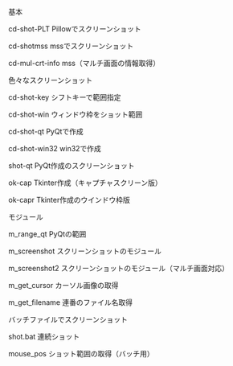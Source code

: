 基本

cd-shot-PLT Pillowでスクリーンショット

cd-shotmss mssでスクリーンショット

cd-mul-crt-info mss（マルチ画面の情報取得）

色々なスクリーンショット

cd-shot-key シフトキーで範囲指定

cd-shot-win ウィンドウ枠をショット範囲

cd-shot-qt PyQtで作成

cd-shot-win32 win32で作成

shot-qt PyQt作成のスクリーンショット

ok-cap Tkinter作成（キャプチャスクリーン版）

ok-capr Tkinter作成のウインドウ枠版

モジュール

m_range_qt PyQtの範囲

m_screenshot スクリーンショットのモジュール

m_screenshot2 スクリーンショットのモジュール（マルチ画面対応）

m_get_cursor カーソル画像の取得

m_get_filename 連番のファイル名取得

バッチファイルでスクリーンショット

shot.bat 連続ショット

mouse_pos ショット範囲の取得（バッチ用）
